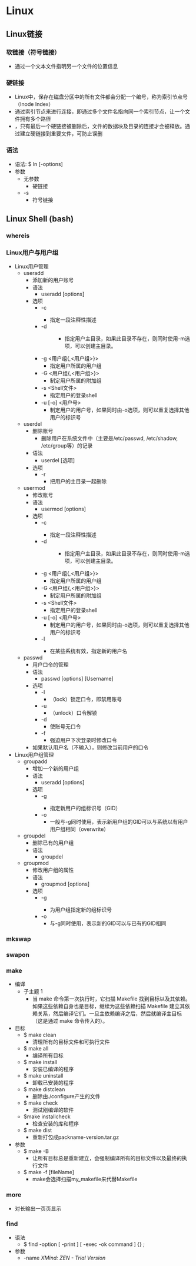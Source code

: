 # Linux
## Linux链接
### 软链接（符号链接）
* 通过一个文本文件指明另一个文件的位置信息
### 硬链接
* Linux中，保存在磁盘分区中的所有文件都会分配一个编号，称为索引节点号（Inode Index）
* 通过索引节点来进行连接，即通过多个文件名指向同一个索引节点，让一个文件拥有多个路径
* ，只有最后一个硬链接被删除后，文件的数据块及目录的连接才会被释放。通过建立硬链接到重要文件，可防止误删
### 语法
* 语法: $ ln [-options] <file1> <file2>
* 参数
    * 无参数
        * 硬链接
    * -s
        * 符号链接
## Linux Shell (bash)
### whereis
### Linux用户与用户组
* Linux用户管理
    * useradd
        * 添加新的用户账号
        * 语法
            * useradd [options] <username>
        * 选项
            * -c <comment>
                * 指定一段注释性描述
            * -d <dir>
                * 指定用户主目录，如果此目录不存在，则同时使用-m选项，可以创建主目录。
            * -g <用户组{,<用户组>}>
                * 指定用户所属的用户组
            * -G <用户组{,<用户组>}>
                * 制定用户所属的附加组
            * -s <Shell文件>
                * 指定用户的登录shell
            * -u [-o] <用户号>
                * 制定用户的用户号，如果同时由-o选项，则可以重复选择其他用户的标识号
    * userdel
        * 删除账号
            * 删除用户在系统文件中（主要是/etc/passwd, /etc/shadow, /etc/group等）的记录
        * 语法
            * userdel [选项] <username>
        * 选项
            * -r
                * 把用户的主目录一起删除
    * usermod
        * 修改账号
        * 语法
            * usermod [options] <username>
        * 选项
            * -c <comment>
                * 指定一段注释性描述
            * -d <dir>
                * 指定用户主目录，如果此目录不存在，则同时使用-m选项，可以创建主目录。
            * -g <用户组{,<用户组>}>
                * 指定用户所属的用户组
            * -G <用户组{,<用户组>}>
                * 制定用户所属的附加组
            * -s <Shell文件>
                * 指定用户的登录shell
            * -u [-o] <用户号>
                * 制定用户的用户号，如果同时由-o选项，则可以重复选择其他用户的标识号
            * -l <NewName>
                * 在某些系统有效，指定新的用户名
    * passwd
        * 用户口令的管理
        * 语法
            * passwd [options] [Username]
        * 选项
            * -l
                * （lock）锁定口令，即禁用账号
            * -u
                * （unlock）口令解锁
            * -d
                * 使账号无口令
            * -f
                * 强迫用户下次登录时修改口令
        * 如果默认用户名（不输入），则修改当前用户的口令
* Linux用户组管理
    * groupadd
        * 增加一个新的用户组
        * 语法
            * useradd [options] <userGroup>
        * 选项
            * -g <GID>
                * 指定新用户的组标识号（GID）
            * -o
                * 一般与-g同时使用，表示新用户组的GID可以与系统以有用户用户组相同（overwrite）
    * groupdel
        * 删除已有的用户组
        * 语法
            * groupdel <userGroup>
    * groupmod
        * 修改用户组的属性
        * 语法
            * groupmod [options] <usergroup>
        * 选项
            * -g <GID>
                * 为用户组指定新的组标识号
            * -o
                * 与-g同时使用，表示新的GID可以与已有的GID相同
### mkswap
### swapon
### make
* 编译
    * 子主题 1
        * 当 make 命令第一次执行时，它扫描 Makefile 找到目标以及其依赖。如果这些依赖自身也是目标，继续为这些依赖扫描 Makefile 建立其依赖关系，然后编译它们。一旦主依赖编译之后，然后就编译主目标（这是通过 make 命令传入的）。
* 目标
    * $ make clean
        * 清理所有的目标文件和可执行文件
    * $ make all
        * 编译所有目标
    * $ make install
        * 安装已编译的程序
    * $ make uninstall
        * 卸载已安装的程序
    * $ make distclean
        * 删除由./configure产生的文件
    *  $ make check
        * 测试刚编译的软件
    * $make installcheck
        * 检查安装的库和程序
    * $ make dist
        * 重新打包成packname-version.tar.gz
* 参数
    * $ make -B
        * 让所有目标总是重新建立，会强制编译所有的目标文件以及最终的执行文件
    * $ make -f [fileName]
        * make会选择扫描my_makefile来代替Makefile
### more
* 对长输出一页页显示
### find
* 语法
    * $ find <path> -option   [   -print ]   [ -exec   -ok   command ]   {} \;
* 参数
    * -name
      *XMind: ZEN - Trial Version*
